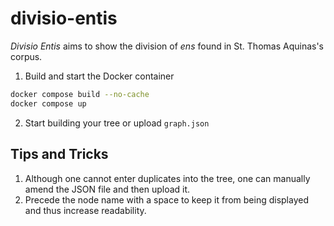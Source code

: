# divisio-entis

_Divisio Entis_ aims to show the division of _ens_ found in St. Thomas Aquinas's corpus.

1. Build and start the Docker container
```bash
docker compose build --no-cache
docker compose up
```
2. Start building your tree or upload `graph.json`

## Tips and Tricks
1. Although one cannot enter duplicates into the tree, one can manually amend the JSON file and then upload it.
2. Precede the node name with a space to keep it from being displayed and thus increase readability. 
